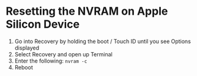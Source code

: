 # Resetting the NVRAM on Apple Silicon Device

1.   Go into Recovery by holding the boot / Touch ID until you see Options displayed
2.  Select Recovery and open up Terminal
3.   Enter the following:
`nvram -c`
4.  Reboot
